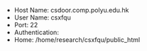 + Host Name: csdoor.comp.polyu.edu.hk
+ User Name: csxfqu
+ Port: 22
+ Authentication:
+ Home: /home/research/csxfqu/public_html
